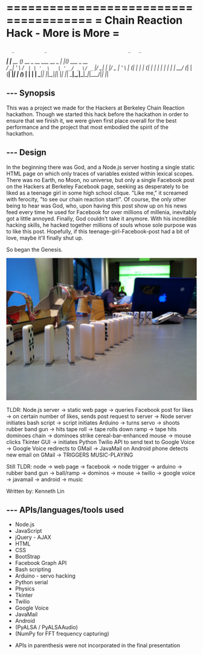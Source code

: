 ======================================
= Chain Reaction Hack - More is More =
======================================

      _           _                              _   _             
  ___| |__   __ _(_)_ __     _ __ ___  __ _  ___| |_(_) ___  _ __  
 / __| '_ \ / _` | | '_ \   | '__/ _ \/ _` |/ __| __| |/ _ \| '_ \ 
| (__| | | | (_| | | | | |  | | |  __/ (_| | (__| |_| | (_) | | | |
 \___|_| |_|\__,_|_|_| |_|  |_|  \___|\__,_|\___|\__|_|\___/|_| |_|
                                                                   

--- Synopsis
-------------------------------------------

This was a project we made for the Hackers at Berkeley Chain Reaction
hackathon. Though we started this hack before the hackathon in order to
ensure that we finish it, we were given first place overall for the best
performance and the project that most embodied the spirit of the
hackathon.

--- Design
-------------------------------------------

In the beginning there was God, and a Node.js server hosting a single
static HTML page on which only traces of variables existed within lexical
scopes. There was no Earth, no Moon, no universe, but only a single
Facebook post on the Hackers at Berkeley Facebook page, seeking as
desperately to be liked as a teenage girl in some high school clique. "Like
me," it screamed with ferocity, "to see our chain reaction start!". Of
course, the only other being to hear was God, who, upon having this post
show up on his news feed every time he used for Facebook for over millions
of millenia, inevitably got a little annoyed. Finally, God couldn't take it
anymore. With his incredible hacking skills, he hacked together millions of
souls whose sole purpose was to like this post. Hopefully, if this
teenage-girl-Facebook-post had a bit of love, maybe it'll finally shut up.

So began the Genesis.

![Alt text](photo.JPG "The Chain Reaction")


TLDR: Node.js server -> static web page -> queries Facebook post for likes
-> on certain number of likes, sends post request to server -> Node server
initiates bash script -> script initiates Arduino -> turns servo -> shoots
rubber band gun -> hits tape roll -> tape rolls down ramp -> tape hits
dominoes chain -> dominoes strike cereal-bar-enhanced mouse -> mouse clicks
Tkinter GUI -> initiates Python Twilio API to send text to Google Voice ->
Google Voice redirects to GMail -> JavaMail on Android phone detects new
email on GMail -> TRIGGERS MUSIC-PLAYING

Still TLDR: node -> web page -> facebook -> node trigger -> arduino ->
rubber band gun -> ball/ramp -> dominos -> mouse -> twilio -> google voice
-> javamail -> android -> music

Written by: Kenneth Lin


--- APIs/languages/tools used
-------------------------------------------

- Node.js
- JavaScript
- jQuery - AJAX
- HTML
- CSS
- BootStrap
- Facebook Graph API
- Bash scripting
- Arduino - servo hacking
- Python serial
- Physics
- Tkinter
- Twilio
- Google Voice
- JavaMail
- Android
- (PyALSA / PyALSAAudio)
- (NumPy for FFT frequency capturing)

* APIs in parenthesis were not incorporated in the final presentation
